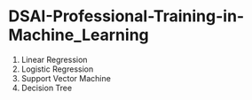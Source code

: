 # DSAI-Professional-Training-in-Machine_Learning

1. Linear Regression
2. Logistic Regression
3. Support Vector Machine
4. Decision Tree
